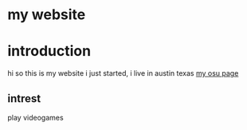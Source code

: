 # my website
# introduction
hi so this is my website i just started, i live in austin texas
[my osu page](https://osu.ppy.sh/users/16324262)
## intrest
play videogames
<!-- Image -->
<img src="">
